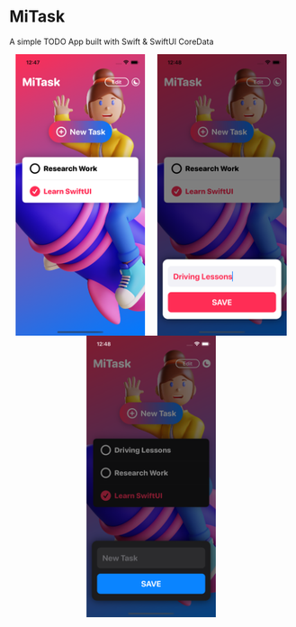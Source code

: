 #  MiTask

A simple TODO App built with Swift & SwiftUI CoreData

<div style="display:flex; flex-wrap:wrap; justify-content:space-around; width:100%">
<img src="./ss/1.png" height=500 alt="screenshot"/>
<img src="./ss/2.png" height=500 alt="screenshot"/>
<img src="./ss/3.png" height=500 alt="screenshot"/>
</div>
